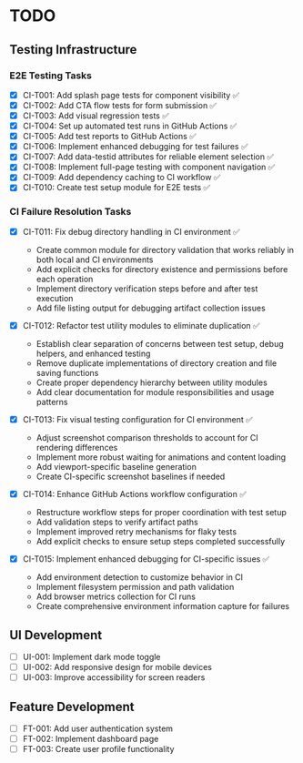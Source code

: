 # TODO

## Testing Infrastructure

### E2E Testing Tasks

- [x] CI-T001: Add splash page tests for component visibility ✅ 
- [x] CI-T002: Add CTA flow tests for form submission ✅
- [x] CI-T003: Add visual regression tests ✅
- [x] CI-T004: Set up automated test runs in GitHub Actions ✅
- [x] CI-T005: Add test reports to GitHub Actions ✅
- [x] CI-T006: Implement enhanced debugging for test failures ✅
- [x] CI-T007: Add data-testid attributes for reliable element selection ✅
- [x] CI-T008: Implement full-page testing with component navigation ✅
- [x] CI-T009: Add dependency caching to CI workflow ✅
- [x] CI-T010: Create test setup module for E2E tests ✅

### CI Failure Resolution Tasks

- [x] CI-T011: Fix debug directory handling in CI environment ✅
  - Create common module for directory validation that works reliably in both local and CI environments
  - Add explicit checks for directory existence and permissions before each operation
  - Implement directory verification steps before and after test execution
  - Add file listing output for debugging artifact collection issues

- [x] CI-T012: Refactor test utility modules to eliminate duplication ✅
  - Establish clear separation of concerns between test setup, debug helpers, and enhanced testing
  - Remove duplicate implementations of directory creation and file saving functions
  - Create proper dependency hierarchy between utility modules
  - Add clear documentation for module responsibilities and usage patterns

- [x] CI-T013: Fix visual testing configuration for CI environment ✅
  - Adjust screenshot comparison thresholds to account for CI rendering differences
  - Implement more robust waiting for animations and content loading
  - Add viewport-specific baseline generation
  - Create CI-specific screenshot baselines if needed

- [x] CI-T014: Enhance GitHub Actions workflow configuration ✅
  - Restructure workflow steps for proper coordination with test setup
  - Add validation steps to verify artifact paths
  - Implement improved retry mechanisms for flaky tests
  - Add explicit checks to ensure setup steps completed successfully

- [x] CI-T015: Implement enhanced debugging for CI-specific issues ✅
  - Add environment detection to customize behavior in CI
  - Implement filesystem permission and path validation
  - Add browser metrics collection for CI runs
  - Create comprehensive environment information capture for failures

## UI Development

- [ ] UI-001: Implement dark mode toggle
- [ ] UI-002: Add responsive design for mobile devices
- [ ] UI-003: Improve accessibility for screen readers

## Feature Development

- [ ] FT-001: Add user authentication system
- [ ] FT-002: Implement dashboard page
- [ ] FT-003: Create user profile functionality